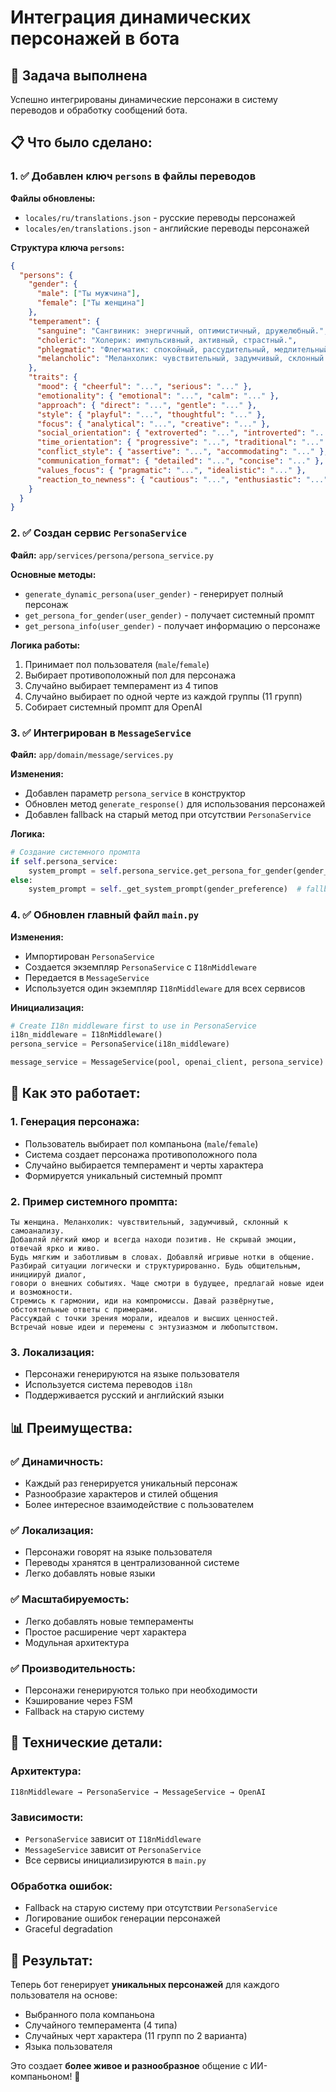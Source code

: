 # Интеграция динамических персонажей в бота

## 🎯 Задача выполнена

Успешно интегрированы динамические персонажи в систему переводов и обработку сообщений бота.

## 📋 Что было сделано:

### 1. ✅ Добавлен ключ `persons` в файлы переводов

**Файлы обновлены:**
- `locales/ru/translations.json` - русские переводы персонажей
- `locales/en/translations.json` - английские переводы персонажей

**Структура ключа `persons`:**
```json
{
  "persons": {
    "gender": {
      "male": ["Ты мужчина"],
      "female": ["Ты женщина"]
    },
    "temperament": {
      "sanguine": "Сангвиник: энергичный, оптимистичный, дружелюбный.",
      "choleric": "Холерик: импульсивный, активный, страстный.",
      "phlegmatic": "Флегматик: спокойный, рассудительный, медлительный.",
      "melancholic": "Меланхолик: чувствительный, задумчивый, склонный к самоанализу."
    },
    "traits": {
      "mood": { "cheerful": "...", "serious": "..." },
      "emotionality": { "emotional": "...", "calm": "..." },
      "approach": { "direct": "...", "gentle": "..." },
      "style": { "playful": "...", "thoughtful": "..." },
      "focus": { "analytical": "...", "creative": "..." },
      "social_orientation": { "extroverted": "...", "introverted": "..." },
      "time_orientation": { "progressive": "...", "traditional": "..." },
      "conflict_style": { "assertive": "...", "accommodating": "..." },
      "communication_format": { "detailed": "...", "concise": "..." },
      "values_focus": { "pragmatic": "...", "idealistic": "..." },
      "reaction_to_newness": { "cautious": "...", "enthusiastic": "..." }
    }
  }
}
```

### 2. ✅ Создан сервис `PersonaService`

**Файл:** `app/services/persona/persona_service.py`

**Основные методы:**
- `generate_dynamic_persona(user_gender)` - генерирует полный персонаж
- `get_persona_for_gender(user_gender)` - получает системный промпт
- `get_persona_info(user_gender)` - получает информацию о персонаже

**Логика работы:**
1. Принимает пол пользователя (`male`/`female`)
2. Выбирает противоположный пол для персонажа
3. Случайно выбирает темперамент из 4 типов
4. Случайно выбирает по одной черте из каждой группы (11 групп)
5. Собирает системный промпт для OpenAI

### 3. ✅ Интегрирован в `MessageService`

**Файл:** `app/domain/message/services.py`

**Изменения:**
- Добавлен параметр `persona_service` в конструктор
- Обновлен метод `generate_response()` для использования персонажей
- Добавлен fallback на старый метод при отсутствии `PersonaService`

**Логика:**
```python
# Создание системного промпта
if self.persona_service:
    system_prompt = self.persona_service.get_persona_for_gender(gender_preference)
else:
    system_prompt = self._get_system_prompt(gender_preference)  # fallback
```

### 4. ✅ Обновлен главный файл `main.py`

**Изменения:**
- Импортирован `PersonaService`
- Создается экземпляр `PersonaService` с `I18nMiddleware`
- Передается в `MessageService`
- Используется один экземпляр `I18nMiddleware` для всех сервисов

**Инициализация:**
```python
# Create I18n middleware first to use in PersonaService
i18n_middleware = I18nMiddleware()
persona_service = PersonaService(i18n_middleware)

message_service = MessageService(pool, openai_client, persona_service)
```

## 🚀 Как это работает:

### 1. **Генерация персонажа:**
- Пользователь выбирает пол компаньона (`male`/`female`)
- Система создает персонажа противоположного пола
- Случайно выбирается темперамент и черты характера
- Формируется уникальный системный промпт

### 2. **Пример системного промпта:**
```
Ты женщина. Меланхолик: чувствительный, задумчивый, склонный к самоанализу. 
Добавляй лёгкий юмор и всегда находи позитив. Не скрывай эмоции, отвечай ярко и живо. 
Будь мягким и заботливым в словах. Добавляй игривые нотки в общение. 
Разбирай ситуации логически и структурированно. Будь общительным, инициируй диалог, 
говори о внешних событиях. Чаще смотри в будущее, предлагай новые идеи и возможности. 
Стремись к гармонии, иди на компромиссы. Давай развёрнутые, обстоятельные ответы с примерами. 
Рассуждай с точки зрения морали, идеалов и высших ценностей. 
Встречай новые идеи и перемены с энтузиазмом и любопытством.
```

### 3. **Локализация:**
- Персонажи генерируются на языке пользователя
- Используется система переводов `i18n`
- Поддерживается русский и английский языки

## 📊 Преимущества:

### ✅ **Динамичность:**
- Каждый раз генерируется уникальный персонаж
- Разнообразие характеров и стилей общения
- Более интересное взаимодействие с пользователем

### ✅ **Локализация:**
- Персонажи говорят на языке пользователя
- Переводы хранятся в централизованной системе
- Легко добавлять новые языки

### ✅ **Масштабируемость:**
- Легко добавлять новые темпераменты
- Простое расширение черт характера
- Модульная архитектура

### ✅ **Производительность:**
- Персонажи генерируются только при необходимости
- Кэширование через FSM
- Fallback на старую систему

## 🔧 Технические детали:

### **Архитектура:**
```
I18nMiddleware → PersonaService → MessageService → OpenAI
```

### **Зависимости:**
- `PersonaService` зависит от `I18nMiddleware`
- `MessageService` зависит от `PersonaService`
- Все сервисы инициализируются в `main.py`

### **Обработка ошибок:**
- Fallback на старую систему при отсутствии `PersonaService`
- Логирование ошибок генерации персонажей
- Graceful degradation

## 🎉 Результат:

Теперь бот генерирует **уникальных персонажей** для каждого пользователя на основе:
- Выбранного пола компаньона
- Случайного темперамента (4 типа)
- Случайных черт характера (11 групп по 2 варианта)
- Языка пользователя

Это создает **более живое и разнообразное** общение с ИИ-компаньоном! 🚀
